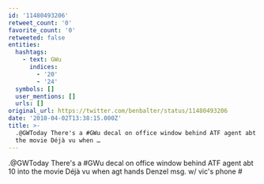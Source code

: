 ```yaml
---
id: '11480493206'
retweet_count: '0'
favorite_count: '0'
retweeted: false
entities:
  hashtags:
    - text: GWu
      indices:
        - '20'
        - '24'
  symbols: []
  user_mentions: []
  urls: []
original_url: https://twitter.com/benbalter/status/11480493206
date: '2010-04-02T13:38:15.000Z'
title: >-
  .@GWToday There's a #GWu decal on office window behind ATF agent abt 10 into
  the movie Déjà vu when …
---
```


.@GWToday There's a #GWu decal on office window behind ATF agent abt 10 into the movie Déjà vu when agt hands Denzel msg. w/ vic's phone #